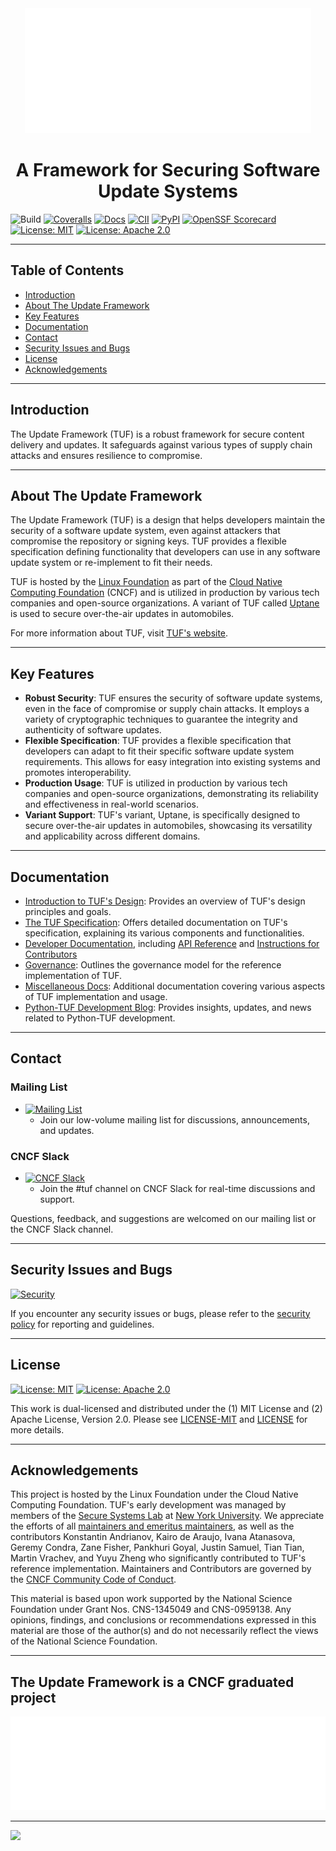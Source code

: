 <div align="center">
  <img src="https://github.com/cncf/artwork/blob/main/projects/tuf/horizontal/white/tuf-horizontal-white.svg" height="200" alt="TUF" style="background-color:white"/>
</div>

# <div align="center">A Framework for Securing Software Update Systems</div>

![Build](https://github.com/theupdateframework/python-tuf/actions/workflows/ci.yml/badge.svg)
[![Coveralls](https://coveralls.io/repos/theupdateframework/python-tuf/badge.svg?branch=develop)](https://coveralls.io/r/theupdateframework/python-tuf?branch=develop)
[![Docs](https://readthedocs.org/projects/theupdateframework/badge/)](https://theupdateframework.readthedocs.io/)
[![CII](https://bestpractices.coreinfrastructure.org/projects/1351/badge)](https://bestpractices.coreinfrastructure.org/projects/1351)
[![PyPI](https://img.shields.io/pypi/v/tuf)](https://pypi.org/project/tuf/)
[![OpenSSF Scorecard](https://api.securityscorecards.dev/projects/github.com/theupdateframework/python-tuf/badge)](https://api.securityscorecards.dev/projects/github.com/theupdateframework/python-tuf)
[![License: MIT](https://img.shields.io/badge/License-MIT-yellow.svg)](https://opensource.org/licenses/MIT)
[![License: Apache 2.0](https://img.shields.io/badge/License-Apache%202.0-blue.svg)](https://opensource.org/licenses/Apache-2.0)

---

## Table of Contents

- [Introduction](#introduction)
- [About The Update Framework](#about-the-update-framework)
- [Key Features](#key-features)
- [Documentation](#documentation)
- [Contact](#contact)
- [Security Issues and Bugs](#security-issues-and-bugs)
- [License](#license)
- [Acknowledgements](#acknowledgements)

---

## Introduction

The Update Framework (TUF) is a robust framework for secure content delivery and updates. It safeguards against various types of supply chain attacks and ensures resilience to compromise.

---

## About The Update Framework

The Update Framework (TUF) is a design that helps developers maintain the security of a software update system, even against attackers that compromise the repository or signing keys. TUF provides a flexible specification defining functionality that developers can use in any software update system or re-implement to fit their needs.

TUF is hosted by the [Linux Foundation](https://www.linuxfoundation.org/) as part of the [Cloud Native Computing Foundation](https://www.cncf.io/) (CNCF) and is utilized in production by various tech companies and open-source organizations. A variant of TUF called [Uptane](https://uptane.github.io/) is used to secure over-the-air updates in automobiles.

For more information about TUF, visit [TUF's website](https://theupdateframework.com/).

---

## Key Features

- **Robust Security**: TUF ensures the security of software update systems, even in the face of compromise or supply chain attacks. It employs a variety of cryptographic techniques to guarantee the integrity and authenticity of software updates.
- **Flexible Specification**: TUF provides a flexible specification that developers can adapt to fit their specific software update system requirements. This allows for easy integration into existing systems and promotes interoperability.
- **Production Usage**: TUF is utilized in production by various tech companies and open-source organizations, demonstrating its reliability and effectiveness in real-world scenarios.
- **Variant Support**: TUF's variant, Uptane, is specifically designed to secure over-the-air updates in automobiles, showcasing its versatility and applicability across different domains.

---

## Documentation

- [Introduction to TUF's Design](https://theupdateframework.io/overview/): Provides an overview of TUF's design principles and goals.
- [The TUF Specification](https://theupdateframework.github.io/specification/latest/): Offers detailed documentation on TUF's specification, explaining its various components and functionalities.
- [Developer Documentation](https://theupdateframework.readthedocs.io/), including [API Reference](https://theupdateframework.readthedocs.io/en/latest/api/api-reference.html) and [Instructions for Contributors](https://theupdateframework.readthedocs.io/en/latest/CONTRIBUTING.html)
- [Governance](https://github.com/theupdateframework/python-tuf/blob/develop/docs/GOVERNANCE.md): Outlines the governance model for the reference implementation of TUF.
- [Miscellaneous Docs](https://github.com/theupdateframework/python-tuf/tree/develop/docs): Additional documentation covering various aspects of TUF implementation and usage.
- [Python-TUF Development Blog](https://theupdateframework.github.io/python-tuf/): Provides insights, updates, and news related to Python-TUF development.

---

## Contact

### Mailing List
- [![Mailing List](https://img.shields.io/badge/Mailing%20List-Subscribe-brightgreen)](https://groups.google.com/forum/?fromgroups#!forum/theupdateframework)
  - Join our low-volume mailing list for discussions, announcements, and updates.

### CNCF Slack
- [![CNCF Slack](https://img.shields.io/badge/CNCF%20Slack-%23tuf-brightgreen)](https://slack.cncf.io/)
  - Join the #tuf channel on CNCF Slack for real-time discussions and support.

Questions, feedback, and suggestions are welcomed on our mailing list or the CNCF Slack channel.

---

## Security Issues and Bugs

[![Security](https://img.shields.io/badge/Security%20Issues-SECURITY.md-red)](docs/SECURITY.md)

If you encounter any security issues or bugs, please refer to the [security policy](docs/SECURITY.md) for reporting and guidelines.

---

## License

[![License: MIT](https://img.shields.io/badge/License-MIT-yellow.svg)](https://opensource.org/licenses/MIT)
[![License: Apache 2.0](https://img.shields.io/badge/License-Apache%202.0-blue.svg)](https://opensource.org/licenses/Apache-2.0)

This work is dual-licensed and distributed under the (1) MIT License and (2) Apache License, Version 2.0. Please see [LICENSE-MIT](https://github.com/theupdateframework/python-tuf/blob/develop/LICENSE-MIT) and [LICENSE](https://github.com/theupdateframework/python-tuf/blob/develop/LICENSE) for more details.

---

## Acknowledgements

This project is hosted by the Linux Foundation under the Cloud Native Computing Foundation. TUF's early development was managed by members of the [Secure Systems Lab](https://ssl.engineering.nyu.edu/) at [New York University](https://engineering.nyu.edu/). We appreciate the efforts of all [maintainers and emeritus maintainers](https://github.com/theupdateframework/python-tuf/blob/develop/docs/MAINTAINERS.txt), as well as the contributors Konstantin Andrianov, Kairo de Araujo, Ivana Atanasova, Geremy Condra, Zane Fisher, Pankhuri Goyal, Justin Samuel, Tian Tian, Martin Vrachev, and Yuyu Zheng who significantly contributed to TUF's reference implementation. Maintainers and Contributors are governed by the [CNCF Community Code of Conduct](https://github.com/cncf/foundation/blob/master/code-of-conduct.md).

This material is based upon work supported by the National Science Foundation under Grant Nos. CNS-1345049 and CNS-0959138. Any opinions, findings, and conclusions or recommendations expressed in this material are those of the author(s) and do not necessarily reflect the views of the National Science Foundation.

---

## The Update Framework is a CNCF graduated project

<div align="center">
  <img src="https://github.com/cncf/artwork/blob/main/other/cncf/horizontal/white/cncf-white.png" height="150" alt="TUF" style="background-color:white"/>
</div>

---

[![](https://img.shields.io/badge/Move%20to%20Top-%E2%86%91%20Back%20to%20Top-blue)](#a-framework-for-securing-software-update-systems)

